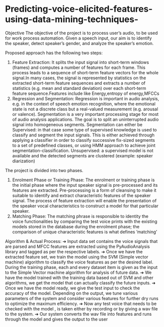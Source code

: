 # Predicting-voice-elicited-features-using-data-mining-techniques-

Objective
The objective of the project is to process user’s audio, to be used for work
process automation. Given a speech input, our aim is to identify the speaker,
detect speaker’s gender, and analyze the speaker’s emotion.

Proposed approach has the following two steps:
1. Feature Extraction: It splits the input signal into short-term windows
(frames) and computes a number of features for each frame. This
process leads to a sequence of short-term feature vectors for the whole
signal.In many cases, the signal is represented by statistics on the
extracted short-term feature sequences and extracts a number of
statistics (e.g. mean and standard deviation) over each short-term
feature sequence.Features include like Energy,entropy of energy,MFCCs
2. Regression and Segmentation: Regression is important in audio
analysis, e.g. in the context of speech emotion recognition, where the
emotional state is not a discrete class but a real-valued measurement
(e.g. arousal or valence). Segmentation is a very important processing
stage for most of audio analysis applications. The goal is to split an
uninterrupted audio signal into homogeneous segments. Segmentation
can either be
        Supervised: in that case some type of supervised knowledge is
        used to classify and segment the input signals. This is either
        achieved through applying a classifier in order to classify
        successive fix-sized segments to a set of predefined classes, or
        using HMM approach to achieve joint segmentation-classification.
        Unsupervised: a supervised model is not available and the
        detected segments are clustered (example: speaker diarization)
        
The project is divided into two phases.
1. Enrolment Phase or Training Phase: The enrolment or training phase is
the initial phase where the input speaker signal is pre-processed and its
features are extracted. Pre-processing is a form of cleansing to make it
suitable to identify and extract characteristic features of the speaker
signal. The process of feature extraction will enable the presentation of
the speaker vocal characteristics to construct a model for that particular
speaker.
2. Matching Phase: The matching phrase is responsible to identity the
voice functionalities by comparing the test voice prints with the existing
models stored in the database during the enrolment phase; the
comparison of unique characteristic features is what defines ’matching’

Algorithm & Actual Process:
➔ Input data set contains the voice signals that are parsed and MFCC
features are extracted using the PyAudioAnalysis library and tagged as
per the respective labels.
➔ Once we have the extracted feature set, we train the model using the
SVM (Simple vector machine) algorithm to classify the voice features as
per the desired label. During the training phase, each and every dataset
item is given as the input to the Simple Vector machine algorithm for
analysis of future data.
➔ We have the model trained with the training data based out of SVM and
other algorithms, we get the model that can actually classify the future
inputs.
➔ Once we have the model ready, we give the test input to check the
accuracy of the model. Depending on the output, we tune various
parameters of the system and consider various features for further dry
runs to optimize the maximum efficiency.
➔ Now any test voice that needs to be checked with the model , is taken
either by recording or by giving a wav file to the system.
➔ Our system converts the wav file into features and runs through the 
model and gives the output to the user
